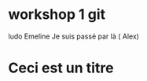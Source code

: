 # workshop 1 git
ludo
Emeline
Je suis passé par là ( Alex)
<!DOCTYPE html>
<html lang="fr">
<head>
    <meta charset="UTF-8">
    <meta name="viewport" content="width=device-width, initial-scale=1.0">
    <link rel="stylesheet" href="">
    <title>Document</title>
</head>
<body>
    <h1>Ceci est un titre</h1>
</body>
</html>

